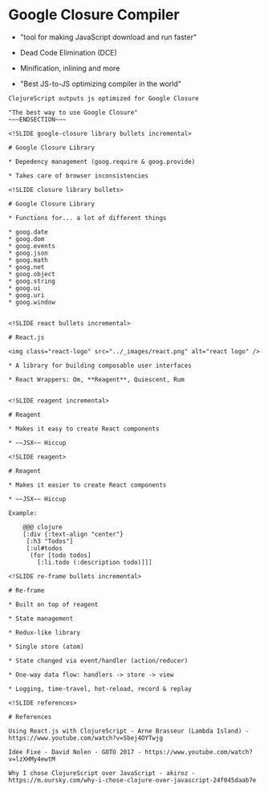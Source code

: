 <!SLIDE google-closure compiler bullets incremental>

# Google Closure Compiler

* "tool for making JavaScript download and run faster"

* Dead Code Elimination (DCE)

* Minification, inlining and more

* "Best JS-to-JS optimizing compiler in the world"

~~~SECTION:notes~~~
ClojureScript outputs js optimized for Google Closure

"The best way to use Google Closure"
~~~ENDSECTION~~~

<!SLIDE google-closure library bullets incremental>

# Google Closure Library

* Depedency management (goog.require & goog.provide)

* Takes care of browser inconsistencies

<!SLIDE closure library bullets>

# Google Closure Library

* Functions for... a lot of different things

* goog.date
* goog.dom
* goog.events
* goog.json
* goog.math
* goog.net
* goog.object
* goog.string
* goog.ui
* goog.uri
* goog.window


<!SLIDE react bullets incremental>

# React.js

<img class="react-logo" src="../_images/react.png" alt="react logo" />

* A library for building composable user interfaces

* React Wrappers: Om, **Reagent**, Quiescent, Rum


<!SLIDE reagent incremental>

# Reagent

* Makes it easy to create React components

* ~~JSX~~ Hiccup

<!SLIDE reagent>

# Reagent

* Makes it easier to create React components

* ~~JSX~~ Hiccup

Example:

    @@@ clojure
    [:div {:text-align "center"}
     [:h3 "Todos"]
     [:ul#todos
      (for [todo todos]
        [:li.todo (:description todo)]]]

<!SLIDE re-frame bullets incremental>

# Re-frame

* Built on top of reagent

* State management

* Redux-like library

* Single store (atom)

* State changed via event/handler (action/reducer)

* One-way data flow: handlers -> store -> view

* Logging, time-travel, hot-reload, record & replay

<!SLIDE references>

# References

Using React.js with ClojureScript - Arne Brasseur (Lambda Island) - https://www.youtube.com/watch?v=Sbej4OYTwjg

Idée Fixe - David Nolen - GOTO 2017 - https://www.youtube.com/watch?v=lzXHMy4ewtM

Why I chose ClojureScript over JavaScript - akiroz - https://m.oursky.com/why-i-chose-clojure-over-javascript-24f045daab7e
